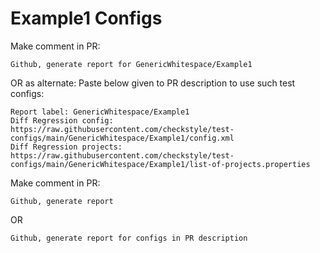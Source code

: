# Example1 Configs
Make comment in PR:
```
Github, generate report for GenericWhitespace/Example1
```
OR as alternate:
Paste below given to PR description to use such test configs:
```
Report label: GenericWhitespace/Example1
Diff Regression config: https://raw.githubusercontent.com/checkstyle/test-configs/main/GenericWhitespace/Example1/config.xml
Diff Regression projects: https://raw.githubusercontent.com/checkstyle/test-configs/main/GenericWhitespace/Example1/list-of-projects.properties
```
Make comment in PR:
```
Github, generate report
```
OR
```
Github, generate report for configs in PR description
```

